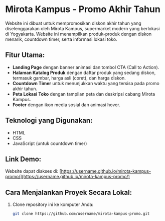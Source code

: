 # Mirota Kampus - Promo Akhir Tahun

Website ini dibuat untuk mempromosikan diskon akhir tahun yang diselenggarakan oleh Mirota Kampus, supermarket modern yang berlokasi di Yogyakarta. Website ini menampilkan produk-produk dengan diskon menarik, countdown timer, serta informasi lokasi toko.

## Fitur Utama:
- **Landing Page** dengan banner animasi dan tombol CTA (Call to Action).
- **Halaman Katalog Produk** dengan daftar produk yang sedang diskon, termasuk gambar, harga asli (coret), dan harga diskon.
- **Countdown Timer** untuk menunjukkan waktu yang tersisa pada promo akhir tahun.
- **Peta Lokasi Toko** dengan tampilan peta dan deskripsi cabang Mirota Kampus.
- **Footer** dengan ikon media sosial dan animasi hover.

## Teknologi yang Digunakan:
- HTML
- CSS
- JavaScript (untuk countdown timer)

## Link Demo:
Website dapat diakses di: [https://username.github.io/mirota-kampus-promo/](https://username.github.io/mirota-kampus-promo/)

## Cara Menjalankan Proyek Secara Lokal:
1. Clone repository ini ke komputer Anda:
   ```bash
   git clone https://github.com/username/mirota-kampus-promo.git
